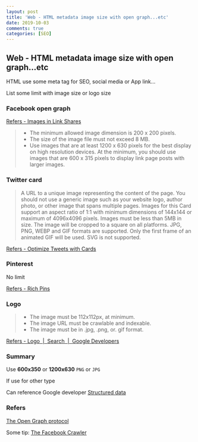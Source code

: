 ```yaml
---
layout: post
title: 'Web - HTML metadata image size with open graph...etc'
date: 2019-10-03
comments: true
categories: [SEO]
---
```

## Web - HTML metadata image size with open graph...etc

HTML use some meta tag for SEO, social media or App link...

List some limit with image size or logo size

### Facebook open graph

[Refers - Images in Link Shares](https://developers.facebook.com/docs/sharing/webmasters/images)

> * The minimum allowed image dimension is 200 x 200 pixels.
> * The size of the image file must not exceed 8 MB.
> * Use images that are at least 1200 x 630 pixels for the best display on high resolution devices. At the minimum, you should use images that are 600 x 315 pixels to display link page posts with larger images.



### Twitter card

> A URL to a unique image representing the content of the page. You should not use a generic image such as your website logo, author photo, or other image that spans multiple pages. Images for this Card support an aspect ratio of 1:1 with minimum dimensions of 144x144 or maximum of 4096x4096 pixels. Images must be less than 5MB in size. The image will be cropped to a square on all platforms. JPG, PNG, WEBP and GIF formats are supported. Only the first frame of an animated GIF will be used. SVG is not supported.

[Refers - Optimize Tweets with Cards](https://developer.twitter.com/en/docs/tweets/optimize-with-cards/overview/summary)

### Pinterest

No limit

[Refers - Rich Pins](https://developers.pinterest.com/docs/rich-pins/overview/)

### Logo

> * The image must be 112x112px, at minimum.
> * The image URL must be crawlable and indexable.
> * The image must be in .jpg, .png, or. gif format.

[Refers - Logo  |  Search  |  Google Developers](https://developers.google.com/search/docs/data-types/logo)

### Summary

Use **600x350** or **1200x630** `PNG` or `JPG`

If use for other type

Can reference Google developer [Structured data](https://developers.google.com/search/reference/overview)

### Refers

[The Open Graph protocol](https://ogp.me/)

Some tip: [The Facebook Crawler](https://developers.facebook.com/docs/sharing/webmasters/crawler)
